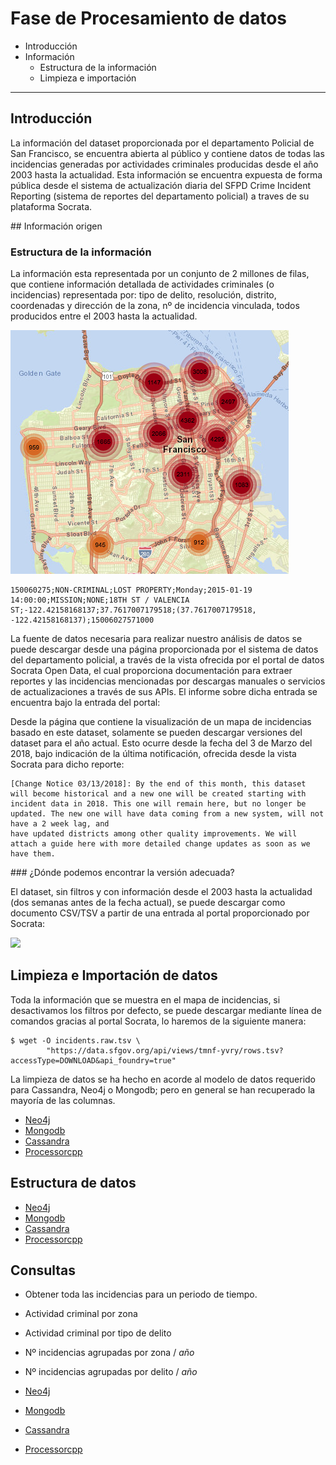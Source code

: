 
# Fase de Procesamiento de datos

* Introducción
* Información
  * Estructura de la información
  * Limpieza e importación



----

## Introducción

La información del dataset proporcionada por el departamento Policial de San Francisco, se encuentra abierta al público y contiene datos de todas las incidencias generadas por actividades criminales producidas desde el año 2003 hasta la actualidad. Esta información se encuentra expuesta de forma pública desde el sistema de actualización diaria del SFPD Crime Incident Reporting (sistema de reportes del departamento policial) a traves de su plataforma Socrata.

## Información origen
### Estructura de la información
La información esta representada por un conjunto de 2 millones de filas, que contiene información detallada de actividades criminales (o incidencias) representada por: tipo de delito, resolución, distrito, coordenadas y dirección de la zona, nº de incidencia vinculada, todos producidos entre el 2003 hasta la actualidad.

![](docs/map.png)

```
150060275;NON-CRIMINAL;LOST PROPERTY;Monday;2015-01-19 14:00:00;MISSION;NONE;18TH ST / VALENCIA ST;-122.42158168137;37.7617007179518;(37.7617007179518, -122.42158168137);15006027571000
```

La fuente de datos necesaria para realizar nuestro análisis de datos se puede descargar desde una página proporcionada por el sistema de datos del departamento policial, a través de la vista ofrecida por el portal de datos Socrata Open Data, el cual proporciona documentación para extraer reportes y las incidencias mencionadas por descargas manuales o servicios de actualizaciones a través de sus APIs. El informe sobre dicha entrada se encuentra bajo la entrada del portal:

[](https://dev.socrata.com/foundry/data.sfgov.org/cuks-n6tp)

Desde la página que contiene la visualización de un mapa de incidencias basado en este dataset, solamente se pueden descargar versiones del dataset para el año actual. Esto ocurre desde la fecha del 3 de Marzo del 2018, bajo indicación de la última notificación, ofrecida desde la vista Socrata para dicho reporte:

```
[Change Notice 03/13/2018]: By the end of this month, this dataset will become historical and a new one will be created starting with incident data in 2018. This one will remain here, but no longer be updated. The new one will have data coming from a new system, will not have a 2 week lag, and 
have updated districts among other quality improvements. We will attach a guide here with more detailed change updates as soon as we have them.
```

### ¿Dónde podemos encontrar la versión adecuada?

El dataset, sin filtros y con información desde el 2003 hasta la actualidad (dos semanas antes de la fecha actual), se puede descargar como documento CSV/TSV a partir de una entrada al portal proporcionado por Socrata:

![](../docs/pre_download.png)


## Limpieza e Importación de datos


Toda la información que se muestra en el mapa de incidencias, si desactivamos los filtros por defecto, se puede descargar mediante línea de comandos gracias al portal Socrata, lo haremos de la siguiente manera:

```
$ wget -O incidents.raw.tsv \
  		"https://data.sfgov.org/api/views/tmnf-yvry/rows.tsv?accessType=DOWNLOAD&api_foundry=true"
```

La limpieza de datos se ha hecho en acorde al modelo de datos requerido para Cassandra,  Neo4j o Mongodb; pero en general se han recuperado la mayoría de las columnas. 


* [Neo4j](#neo4j/readme.md#preprocesamiento-e-importación-de-datos)
* [Mongodb](#mongodb/readme.md#preprocesamiento-e-importación-de-datos)
* [Cassandra](#cassandra/readme.md#preprocesamiento-e-importación-de-datos)
* [Processorcpp](#processorcpp/readme.md#preprocesamiento-e-importación-de-datos)

## Estructura de datos

* [Neo4j](#neo4j/readme.md#estructura-de-datos)
* [Mongodb](#mongodb/readme.md#estructura-de-datos)
* [Cassandra](#cassandra/readme.md#estructura-de-datos)
* [Processorcpp](#processorcpp/readme.md#estructura-de-datos)


## Consultas

* Obtener toda las incidencias para un periodo de tiempo. 
* Actividad criminal por zona
* Actividad criminal por tipo de delito
* Nº incidencias agrupadas por zona / *año*
* Nº incidencias agrupadas por delito / *año*

* [Neo4j](#neo4j/readme.md#consultas)
* [Mongodb](#mongodb/readme.md#consultas)
* [Cassandra](#cassandra/readme.md#consultas)
* [Processorcpp](#processorcpp/readme.md#consultas)